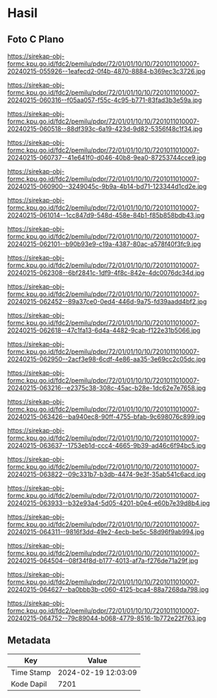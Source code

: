 # Hasil

## Foto C Plano

https://sirekap-obj-formc.kpu.go.id/fdc2/pemilu/pdpr/72/01/01/10/10/7201011010007-20240215-055926--1eafecd2-0f4b-4870-8884-b369ec3c3726.jpg

https://sirekap-obj-formc.kpu.go.id/fdc2/pemilu/pdpr/72/01/01/10/10/7201011010007-20240215-060316--f05aa057-f55c-4c95-b771-83fad3b3e59a.jpg

https://sirekap-obj-formc.kpu.go.id/fdc2/pemilu/pdpr/72/01/01/10/10/7201011010007-20240215-060518--88df393c-6a19-423d-9d82-5356f48c1f34.jpg

https://sirekap-obj-formc.kpu.go.id/fdc2/pemilu/pdpr/72/01/01/10/10/7201011010007-20240215-060737--41e641f0-d046-40b8-9ea0-87253744cce9.jpg

https://sirekap-obj-formc.kpu.go.id/fdc2/pemilu/pdpr/72/01/01/10/10/7201011010007-20240215-060900--3249045c-9b9a-4b14-bd71-123344d1cd2e.jpg

https://sirekap-obj-formc.kpu.go.id/fdc2/pemilu/pdpr/72/01/01/10/10/7201011010007-20240215-061014--1cc847d9-548d-458e-84b1-f85b858bdb43.jpg

https://sirekap-obj-formc.kpu.go.id/fdc2/pemilu/pdpr/72/01/01/10/10/7201011010007-20240215-062101--b90b93e9-c19a-4387-80ac-a578f40f3fc9.jpg

https://sirekap-obj-formc.kpu.go.id/fdc2/pemilu/pdpr/72/01/01/10/10/7201011010007-20240215-062308--6bf2841c-1df9-4f8c-842e-4dc0076dc34d.jpg

https://sirekap-obj-formc.kpu.go.id/fdc2/pemilu/pdpr/72/01/01/10/10/7201011010007-20240215-062452--89a37ce0-0ed4-446d-9a75-fd39aadd4bf2.jpg

https://sirekap-obj-formc.kpu.go.id/fdc2/pemilu/pdpr/72/01/01/10/10/7201011010007-20240215-062618--47c1fa13-6d4a-4482-9cab-f122e31b5066.jpg

https://sirekap-obj-formc.kpu.go.id/fdc2/pemilu/pdpr/72/01/01/10/10/7201011010007-20240215-062950--2acf3e98-6cdf-4e86-aa35-3e69cc2c05dc.jpg

https://sirekap-obj-formc.kpu.go.id/fdc2/pemilu/pdpr/72/01/01/10/10/7201011010007-20240215-063216--e2375c38-308c-45ac-b28e-1dc62e7e7658.jpg

https://sirekap-obj-formc.kpu.go.id/fdc2/pemilu/pdpr/72/01/01/10/10/7201011010007-20240215-063426--ba940ec8-90ff-4755-bfab-9c698076c899.jpg

https://sirekap-obj-formc.kpu.go.id/fdc2/pemilu/pdpr/72/01/01/10/10/7201011010007-20240215-063637--1753eb1d-ccc4-4665-9b39-ad46c6f94bc5.jpg

https://sirekap-obj-formc.kpu.go.id/fdc2/pemilu/pdpr/72/01/01/10/10/7201011010007-20240215-063822--09c331b7-b3db-4474-9e3f-35ab541c6acd.jpg

https://sirekap-obj-formc.kpu.go.id/fdc2/pemilu/pdpr/72/01/01/10/10/7201011010007-20240215-063933--b32e93a4-5d05-4201-b0e4-e60b7e39d8b4.jpg

https://sirekap-obj-formc.kpu.go.id/fdc2/pemilu/pdpr/72/01/01/10/10/7201011010007-20240215-064311--9816f3dd-49e2-4ecb-be5c-58d96f9ab994.jpg

https://sirekap-obj-formc.kpu.go.id/fdc2/pemilu/pdpr/72/01/01/10/10/7201011010007-20240215-064504--08f34f8d-b177-4013-af7a-f276de71a29f.jpg

https://sirekap-obj-formc.kpu.go.id/fdc2/pemilu/pdpr/72/01/01/10/10/7201011010007-20240215-064627--ba0bbb3b-c060-4125-bca4-88a7268da798.jpg

https://sirekap-obj-formc.kpu.go.id/fdc2/pemilu/pdpr/72/01/01/10/10/7201011010007-20240215-064752--79c89044-b068-4779-8516-1b772e22f763.jpg


## Metadata

| Key        | Value               |
| ---------- | ------------------- |
| Time Stamp | 2024-02-19 12:03:09 |
| Kode Dapil | 7201                |



